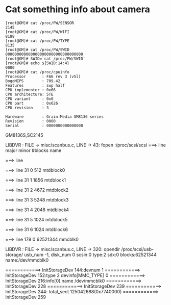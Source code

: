 # Cat something info about camera

```shell
[root@GM]# cat /proc/PW/SENSOR
2145
[root@GM]# cat /proc/PW/WIFI
8188
[root@GM]# cat /proc/PW/TYPE
8135
[root@GM]# cat /proc/PW/SWID
0000000000000000000000000000000000
[root@GM]# SWID=`cat /proc/PW/SWID`
[root@GM]# echo ${SWID:14:4}
0000
[root@GM]# cat /proc/cpuinfo
Processor       : FA6 rev 3 (v5l)
BogoMIPS        : 709.42
Features        : swp half
CPU implementer : 0x66
CPU architecture: 5TE
CPU variant     : 0x0
CPU part        : 0x626
CPU revision    : 3

Hardware        : Grain-Media GM8136 series
Revision        : 0000
Serial          : 0000000000000000
```

GM8136S,SC2145

LIBDVR : FILE -> misc/scanbus.c, LINE -> 43: fopen :/proc/scsi/scsi
===> line major minor  #blocks  name

===> line

===> line   31        0        512 mtdblock0

===> line   31        1       1856 mtdblock1

===> line   31        2       4672 mtdblock2

===> line   31        3       5248 mtdblock3

===> line   31        4       2048 mtdblock4

===> line   31        5       1024 mtdblock5

===> line   31        6       1024 mtdblock6

===> line  179        0   62521344 mmcblk0

LIBDVR : FILE -> misc/scanbus.c, LINE -> 320: opendir /proc/scsi/usb-storage/
usb_num -1, disk_num 0
scsin:0
type:2
sdx:0
blocks:62521344
name:/dev/mmcblk0

============> InitStorageDev 144:devnum 1
============> InitStorageDev 152:type 2 devinfo[MMC_TYPE] 0
============> InitStorageDev 216:info[0].name /dev/mmcblk0
============> InitStorageDev 228
============> InitStorageDev 239
============> InitStorageDev 244: total_sect 125042688(0x7740000)
============> InitStorageDev 259
